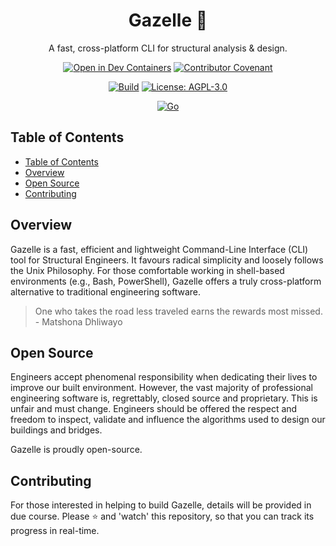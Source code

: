 <div align="center">
  <h1>Gazelle 🦌</h1>
  <p>A fast, cross-platform CLI for structural analysis & design.</p>

  [![Open in Dev Containers](https://img.shields.io/static/v1?label=Dev%20Containers&message=Open&color=blue&logo=visualstudiocode)](https://vscode.dev/redirect?url=vscode://ms-vscode-remote.remote-containers/cloneInVolume?url=https://github.com/calcpadstudio/core)
  [![Contributor Covenant](https://img.shields.io/badge/Contributor%20Covenant-2.0-4baaaa.svg)](code_of_conduct.md)
  
  [![Build](https://github.com/calcpadstudio/core/actions/workflows/build.yml/badge.svg)](https://github.com/jamesbayley/calcpadstudio/core/actions/workflows/build.yml)
  [![License: AGPL-3.0](https://img.shields.io/badge/License-AGPL--3.0-blueviolet)](https://choosealicense.com/licenses/agpl-3.0/)
  
  [![Go](https://img.shields.io/badge/Go-1.21-00add8)](https://go.dev/)
</div>

## Table of Contents

- [Table of Contents](#table-of-contents)
- [Overview](#overview)
- [Open Source](#open-source)
- [Contributing](#contributing)

## Overview

Gazelle is a fast, efficient and lightweight Command-Line Interface (CLI) tool for Structural Engineers. It favours radical simplicity and loosely follows the Unix Philosophy. For those comfortable working in shell-based environments (e.g., Bash, PowerShell), Gazelle offers a truly cross-platform alternative to traditional engineering software.

> One who takes the road less traveled earns the rewards most missed. - Matshona Dhliwayo

## Open Source

Engineers accept phenomenal responsibility when dedicating their lives to improve our built environment. However, the vast majority of professional engineering software is, regrettably, closed source and proprietary. This is unfair and must change. Engineers should be offered the respect and freedom to inspect, validate and influence the algorithms used to design our buildings and bridges. 

Gazelle is proudly open-source.

## Contributing

For those interested in helping to build Gazelle, details will be provided in due course. Please ⭐️ and 'watch' this repository, so that you can track its progress in real-time.

